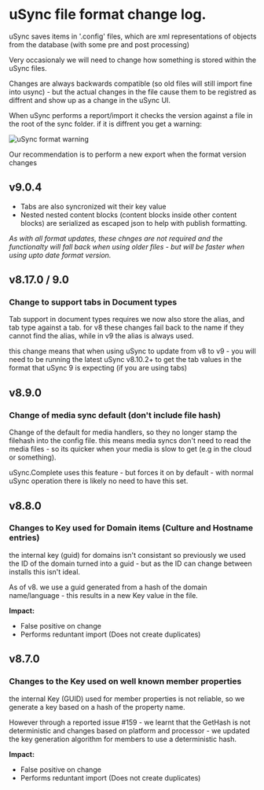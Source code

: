 # uSync file format change log. 

uSync saves items in '.config' files, which are xml representations of objects from the database (with some pre and post processing)

Very occasionaly we will need to change how something is stored within the uSync files. 

Changes are always backwards compatible (so old files will still import fine into usync) - but the actual changes in the file cause them to be registred as diffrent and show up as a change in the uSync UI.

When uSync performs a report/import it checks the version against a file in the root of the sync folder. if it is diffrent you get a warning: 

![uSync format warning](warning.png)

Our recommendation is to perform a new export when the format version changes

## v9.0.4
- Tabs are also syncronized wit their key value
- Nested nested content blocks (content blocks inside other content blocks) are serialized as escaped json to help with publish formatting.

_As with all format updates, these chnges are not required and the functionalty will fall back when using older files - but will be faster when using upto date format version._

## v8.17.0 / 9.0

### Change to support tabs in Document types
Tab support in document types requires we now also store the alias, and tab type against a tab. for v8 these changes fail back to the name if they cannot find the alias, while in v9 the alias is always used. 

this change means that when using uSync to update from v8 to v9 - you will need to be running the latest uSync v8.10.2+ to get the tab values in the format that uSync 9 is expecting (if you are using tabs)

## v8.9.0 

### Change of media sync default (don't include file hash)
Change of the default for media handlers, so they no longer stamp the filehash into the config file. 
this means media syncs don't need to read the media files - so its quicker when your media is slow to get (e.g in the cloud or something).

uSync.Complete uses this feature - but forces it on by default - with normal uSync operation there is likely no need to have this set.

## v8.8.0

### Changes to Key used for Domain items (Culture and Hostname entries)
the internal key (guid) for domains isn't consistant so previously we used the ID of the domain turned into a guid - but as the ID can change between installs this isn't ideal.

As of v8. we use a guid generated from a hash of the domain name/language - this results in a new Key value in the file. 

**Impact:**
- False positive on change
- Performs reduntant import (Does not create duplicates)

## v8.7.0

### Changes to the Key used on well known member properties
the internal Key (GUID) used for member properties is not reliable, so we generate a key based on a hash of the property name. 

However through a reported issue #159 - we learnt that the GetHash is not deterministic and changes based on platform and processor - we updated the key generation algorithm for members to use a deterministic hash. 

**Impact:**
- False positive on change
- Performs reduntant import (Does not create duplicates)


